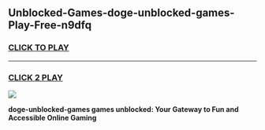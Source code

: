 
## Unblocked-Games-doge-unblocked-games-Play-Free-n9dfq
<h3>
<a href="https://premium76.site?title=doge-unblocked-games&ref=21A">CLICK TO PLAY</a></h3>
<hr>

<h3>
<a href="https://premium76.site?title=doge-unblocked-games&ref=21A">CLICK 2 PLAY</a>
  
</h3>

<a href="https://premium76.site?title=doge-unblocked-games&ref=21A"><img src="https://clearcache.store/games.png"></a>


**doge-unblocked-games games unblocked: Your Gateway to Fun and Accessible Online Gaming**
